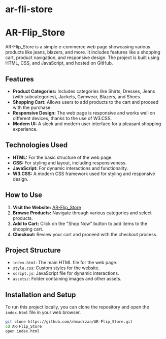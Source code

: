 # ar-fli-store
# AR-Flip_Store

AR-Flip_Store is a simple e-commerce web page showcasing various products like jeans, blazers, and more. It includes features like a shopping cart, product navigation, and responsive design. The project is built using HTML, CSS, and JavaScript, and hosted on GitHub.

## Features

- **Product Categories:** Includes categories like Shirts, Dresses, Jeans (with subcategories), Jackets, Gymwear, Blazers, and Shoes.
- **Shopping Cart:** Allows users to add products to the cart and proceed with the purchase.
- **Responsive Design:** The web page is responsive and works well on different devices, thanks to the use of W3.CSS.
- **Modern UI:** A sleek and modern user interface for a pleasant shopping experience.

## Technologies Used

- **HTML:** For the basic structure of the web page.
- **CSS:** For styling and layout, including responsiveness.
- **JavaScript:** For dynamic interactions and functionality.
- **W3.CSS:** A modern CSS framework used for styling and responsive design.

## How to Use

1. **Visit the Website:** [AR-Flip_Store](https://github.com/ahmadrzaa/AR-Flip_Store)
2. **Browse Products:** Navigate through various categories and select products.
3. **Add to Cart:** Click on the "Shop Now" button to add items to the shopping cart.
4. **Checkout:** Review your cart and proceed with the checkout process.

## Project Structure

- `index.html`: The main HTML file for the web page.
- `style.css`: Custom styles for the website.
- `script.js`: JavaScript file for dynamic interactions.
- `assets/`: Folder containing images and other assets.

## Installation and Setup

To run this project locally, you can clone the repository and open the `index.html` file in your web browser.

```bash
git clone https://github.com/ahmadrzaa/AR-Flip_Store.git
cd AR-Flip_Store
open index.html
